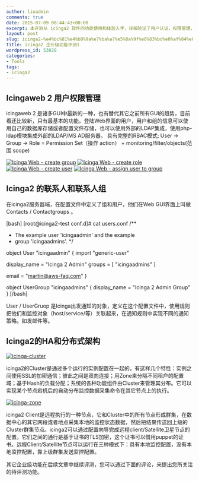 ```yaml
---
author: liuadmin
comments: true
date: 2015-07-09 08:44:43+00:00
excerpt: 本评测从 icinga2 软件的功能使用和体验入手，详细验证了用户认证，权限管理，管理服务器的群集高可用和分布式部署架构。这些功能在企业用户中是普遍的需求。还涉及到了监控架构中，各个节点的通信加密的方式。
layout: post
slug: icinga2-%e4%bc%81%e4%b8%9a%e7%ba%a7%e5%8a%9f%e8%83%bd%e8%af%84%e6%b5%8b1
title: icinga2 企业级功能评测1
wordpress_id: 53828
categories:
- Tools
tags:
- icinga2
---
```


## Icingaweb 2 用户权限管理


icingaweb 2 是诸多GUI中最新的一种，也有替代其它之前所有GUI的趋势，目前看还比较新，只有最基本的功能。登陆Web界面的用户，用户和组的信息可以使用自己的数据库存储或者配置文件存储，也可以使用外部的LDAP集成，使用php-ldap模块集成外部的LDAP/MS AD服务器。
具有完整的RBAC模式; User -> Group -> Role = Permission Set（操作 action） + monitoring/filter/objects(范围 scope)

[![Icinga Web - create group](http://cdn1.martinliu.cn/wp-content/uploads/2015/07/Icinga-Web-create-group-1024x659.png)](http://martinliu.cn/icinga2-%e4%bc%81%e4%b8%9a%e7%ba%a7%e5%8a%9f%e8%83%bd%e8%af%84%e6%b5%8b1/icinga-web-create-group/) [![Icinga Web - create role](http://cdn1.martinliu.cn/wp-content/uploads/2015/07/Icinga-Web-create-role-1024x659.png)](http://martinliu.cn/icinga2-%e4%bc%81%e4%b8%9a%e7%ba%a7%e5%8a%9f%e8%83%bd%e8%af%84%e6%b5%8b1/icinga-web-create-role/) [![Icinga Web - create user](http://cdn1.martinliu.cn/wp-content/uploads/2015/07/Icinga-Web-create-user-1024x659.png)](http://martinliu.cn/icinga2-%e4%bc%81%e4%b8%9a%e7%ba%a7%e5%8a%9f%e8%83%bd%e8%af%84%e6%b5%8b1/icinga-web-create-user/) [![Icinga Web - assign user to group](http://cdn1.martinliu.cn/wp-content/uploads/2015/07/Icinga-Web-assign-user-to-group-1024x659.png)](http://martinliu.cn/icinga2-%e4%bc%81%e4%b8%9a%e7%ba%a7%e5%8a%9f%e8%83%bd%e8%af%84%e6%b5%8b1/icinga-web-assign-user-to-group/)


## Icinga2 的联系人和联系人组


在icinga2服务器端，在配置文件中定义了组和用户，他们在Web GUI界面上叫做 Contacts / Contactgroups 。

[bash]
[root@icinga2-test conf.d]# cat users.conf
/**
* The example user 'icingaadmin' and the example
* group 'icingaadmins'.
*/

object User "icingaadmin" {
import "generic-user"

display_name = "Icinga 2 Admin"
groups = [ "icingaadmins" ]

email = "martin@aws-faq.com"
}

object UserGroup "icingaadmins" {
display_name = "Icinga 2 Admin Group"
}
[/bash]

User / UserGruop 是Icinga出发通知的对象，定义在这个配置文件中，使用规则把他们和监控对象（host/service/等）关联起来，在通知规则中实现不同的通知策略。如发邮件等。


## Icinga2的HA和分布式架构


[![icinga-cluster](http://cdn1.martinliu.cn/wp-content/uploads/2015/07/icinga-cluster-1024x288.png)](http://martinliu.cn/icinga2-%e4%bc%81%e4%b8%9a%e7%ba%a7%e5%8a%9f%e8%83%bd%e8%af%84%e6%b5%8b1/icinga-cluster/)

icinga2的Cluster是通过多个运行的实例配置在一起的，有这样几个特性：实例之间使用SSL的加密通信；彼此之间是双向连接；用Zone来分隔不同租户的配置域；基于Hash的负载分配；系统的各种功能组件由Cluster来管理其分布。它可以实现某个节点宕机后的自动分布监控数据采集命令在其它节点上的执行。

[![icinga-zone](http://cdn1.martinliu.cn/wp-content/uploads/2015/07/icinga-zone-1024x712.png)](http://martinliu.cn/icinga2-%e4%bc%81%e4%b8%9a%e7%ba%a7%e5%8a%9f%e8%83%bd%e8%af%84%e6%b5%8b1/icinga-zone/)

icinga2 Client是远程执行的一种节点，它和Cluster中的所有节点形成群集，在数据中心的其它网段或者地点采集本地的监控状态数据，然后把结果传送回上级的Cluster群集节点。icinga2可以通过配置向导完成远程client/Satellite卫星节点的配置。它们之间的通行是基于证书的TLS加密，这个证书可以借用puppet的证书。远程Client/Satellite节点可以运行在三种模式下：具有本地监控配置，没有本地监控配置，靠上级群集发送监控配置。

其它企业级功能在后续文章中继续评测，您可以通过下面的评论，来提出您所关注的待评测功能。

